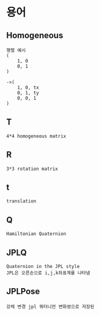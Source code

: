 # 용어
## Homogeneous
    행렬 예시
    (
        1, 0
        0, 1
    )

    ->(
        1, 0, tx
        0, 1, ty
        0, 0, 1
    )

## T
    4*4 homogeneous matrix
## R
    3*3 rotation matrix
## t
    translation
## Q
    Hamiltonian Quaternion
## JPLQ
    Quaternion in the JPL style
    JPL은 오른손으로 i,j,k좌표계를 나타냄
## JPLPose
    강체 변경 jpl 쿼터니언 변화쌍으로 저장된
